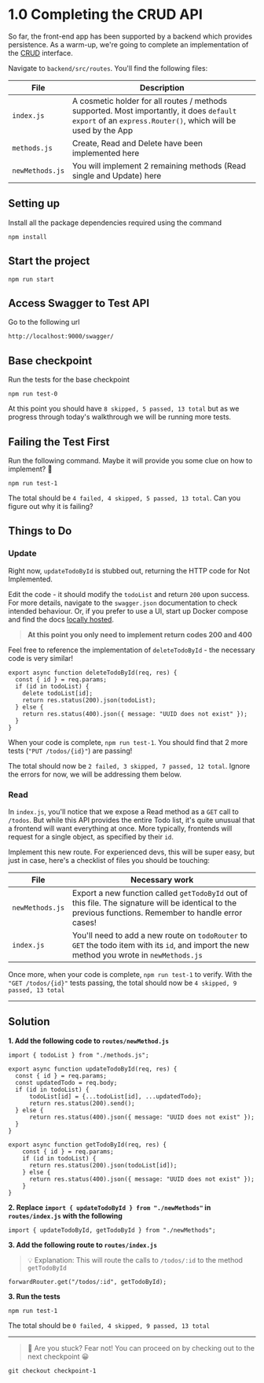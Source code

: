 # 1.0 Completing the CRUD API

So far, the front-end app has been supported by a backend which provides persistence. As a warm-up, we're going to complete an implementation of the [CRUD](https://en.wikipedia.org/wiki/Create,_read,_update_and_delete) interface.

Navigate to `backend/src/routes`. You'll find the following files:

| File      | Description |
| ----------- | ----------- |
| `index.js`      | A cosmetic holder for all routes / methods supported. Most importantly, it does `default export` of an `express.Router()`, which will be used by the App  |
| `methods.js`   | Create, Read and Delete have been implemented here |
| `newMethods.js`   | You will implement 2 remaining methods (Read single and Update) here |

## Setting up
Install all the package dependencies required using the command
```
npm install
```

## Start the project
```
npm run start
```

## Access Swagger to Test API
Go to the following url
```
http://localhost:9000/swagger/
```

## Base checkpoint
Run the tests for the base checkpoint
```
npm run test-0
```

At this point you should have `8 skipped, 5 passed, 13 total` but as we progress through today's walkthrough we will be running more tests.

## Failing the Test First

Run the following command. Maybe it will provide you some clue on how to implement? 🤔

```
npm run test-1
```
The total should be `4 failed, 4 skipped, 5 passed, 13 total`. Can you figure out why it is failing?

## Things to Do

### Update
Right now, `updateTodoById` is stubbed out, returning the HTTP code for Not Implemented.

Edit the code - it should modify the `todoList` and return `200` upon success. For more details, navigate to the `swagger.json` documentation to check intended behaviour. Or, if you prefer to use a UI, start up Docker compose and find the docs [locally hosted](http://localhost:3001/swagger).

> **At this point you only need to implement return codes 200 and 400**

Feel free to reference the implementation of `deleteTodoById` - the necessary code is very similar!

```
export async function deleteTodoById(req, res) {
  const { id } = req.params;
  if (id in todoList) {
    delete todoList[id];
    return res.status(200).json(todoList);
  } else {
    return res.status(400).json({ message: "UUID does not exist" });
  }
}
```

When your code is complete, `npm run test-1`. You should find that 2 more tests (`"PUT /todos/{id}"`) are passing!

The total should now be `2 failed, 3 skipped, 7 passed, 12 total`. Ignore the errors for now, we will be addressing them below.

### Read
In `index.js`, you'll notice that we expose a Read method as a `GET` call to `/todos`. But while this API provides the entire Todo list, it's quite unusual that a frontend will want everything at once. More typically, frontends will request for a single object, as specified by their `id`.

Implement this new route. For experienced devs, this will be super easy, but just in case, here's a checklist of files you should be touching:

| File      | Necessary work |
| ----------- | ----------- |
| `newMethods.js`   | Export a new function called `getTodoById` out of this file. The signature will be identical to the previous functions. Remember to handle error cases! |
| `index.js`      | You'll need to add a new route on `todoRouter` to `GET` the todo item with its `id`, and import the new method you wrote in `newMethods.js` |


Once more, when your code is complete, `npm run test-1` to verify. With the `"GET /todos/{id}"` tests passing, the total should now be `4 skipped, 9 passed, 13 total`

---

## Solution

**1. Add the following code to `routes/newMethod.js`**
```
import { todoList } from "./methods.js";

export async function updateTodoById(req, res) {
  const { id } = req.params;
  const updatedTodo = req.body;
  if (id in todoList) {
      todoList[id] = {...todoList[id], ...updatedTodo};
      return res.status(200).send();
  } else {
      return res.status(400).json({ message: "UUID does not exist" });
  }
}

export async function getTodoById(req, res) {
    const { id } = req.params;
    if (id in todoList) {
      return res.status(200).json(todoList[id]);
    } else {
      return res.status(400).json({ message: "UUID does not exist" });
    }
}
```

**2. Replace `import { updateTodoById } from "./newMethods"` in `routes/index.js` with the following**
```
import { updateTodoById, getTodoById } from "./newMethods";
```

**3. Add the following route to `routes/index.js`**
> 💡 Explanation: This will route the calls to `/todos/:id` to the method `getTodoById`

```
forwardRouter.get("/todos/:id", getTodoById);
```

**3. Run the tests**

```
npm run test-1
```

The total should be `0 failed, 4 skipped, 9 passed, 13 total`

---

> 🚩 Are you stuck? Fear not! You can proceed on by checking out to the next checkpoint 😀
```
git checkout checkpoint-1
```